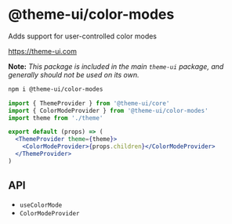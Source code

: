 
# @theme-ui/color-modes

Adds support for user-controlled color modes

https://theme-ui.com

**Note:** _This package is included in the main `theme-ui` package, and
generally should not be used on its own._

```sh
npm i @theme-ui/color-modes
```

```jsx
import { ThemeProvider } from '@theme-ui/core'
import { ColorModeProvider } from '@theme-ui/color-modes'
import theme from './theme'

export default (props) => (
  <ThemeProvider theme={theme}>
    <ColorModeProvider>{props.children}</ColorModeProvider>
  </ThemeProvider>
)
```

## API

- `useColorMode`
- `ColorModeProvider`